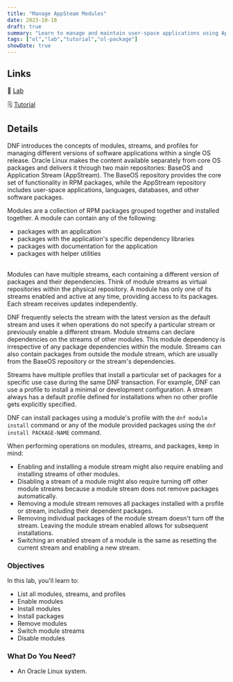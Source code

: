 ```yaml
---
title: "Manage AppSteam Modules"
date: 2023-10-18
draft: true
summary: "Learn to manage and maintain user-space applications using AppStream modules on Oracle Linux."
tags: ["ol","lab","tutorial","ol-package"]
showDate: true
---
```


## Links

:crescent_moon: [Lab](https://luna.oracle.com/lab/19feea85-3457-4e8d-bf4d-7f962ee0505f)

:spiral_notepad: [Tutorial](https://docs.oracle.com/en/learn/ol-dnf-modules)

## Details

DNF introduces the concepts of modules, streams, and profiles for managing different versions of software applications within a single OS release. Oracle Linux makes the content available separately from core OS packages and delivers it through two main repositories: BaseOS and Application Stream (AppStream). The BaseOS repository provides the core set of functionality in RPM packages, while the AppStream repository includes user-space applications, languages, databases, and other software packages.

Modules are a collection of RPM packages grouped together and installed together. A module can contain any of the following:

- packages with an application
- packages with the application's specific dependency libraries
- packages with documentation for the application
- packages with helper utilities<br><br>

Modules can have multiple streams, each containing a different version of packages and their dependencies. Think of module streams as virtual repositories within the physical repository. A module has only one of its streams enabled and active at any time, providing access to its packages. Each stream receives updates independently.

DNF frequently selects the stream with the latest version as the default stream and uses it when operations do not specify a particular stream or previously enable a different stream. Module streams can declare dependencies on the streams of other modules. This module dependency is irrespective of any package dependencies within the module. Streams can also contain packages from outside the module stream, which are usually from the BaseOS repository or the stream's dependencies.

Streams have multiple profiles that install a particular set of packages for a specific use case during the same DNF transaction. For example, DNF can use a profile to install a minimal or development configuration. A stream always has a default profile defined for installations when no other profile gets explicitly specified.

DNF can install packages using a module's profile with the `dnf module install` command or any of the module provided packages using the `dnf install PACKAGE-NAME` command.

When performing operations on modules, streams, and packages, keep in mind:

   - Enabling and installing a module stream might also require enabling and installing streams of other modules.
   - Disabling a stream of a module might also require turning off other module streams because a module stream does not remove packages automatically.
   - Removing a module stream removes all packages installed with a profile or stream, including their dependent packages.
   - Removing individual packages of the module stream doesn't turn off the stream. Leaving the module stream enabled allows for subsequent installations.
   - Switching an enabled stream of a module is the same as resetting the current stream and enabling a new stream.

### Objectives

In this lab, you'll learn to:

  - List all modules, streams, and profiles
  - Enable modules
  - Install modules
  - Install packages
  - Remove modules
  - Switch module streams
  - Disable modules

### What Do You Need?

  - An Oracle Linux system.

